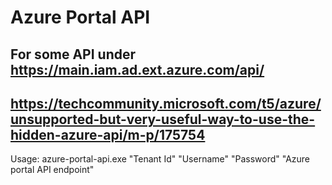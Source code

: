 # Azure Portal API
## For some API under https://main.iam.ad.ext.azure.com/api/
https://techcommunity.microsoft.com/t5/azure/unsupported-but-very-useful-way-to-use-the-hidden-azure-api/m-p/175754
---
Usage: azure-portal-api.exe "Tenant Id" "Username" "Password" "Azure portal API endpoint"